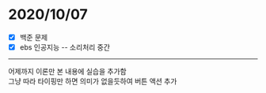 # 2020/10/07
- [x] 백준 문제
- [x] ebs 인공지능 -- 소리처리 중간
---------------------------------------------------
어제까지 이론만 본 내용에 실습을 추가함<br/>
그냥 따라 타이핑만 하면 의미가 없을듯하여 버튼 액션 추가<br/>






